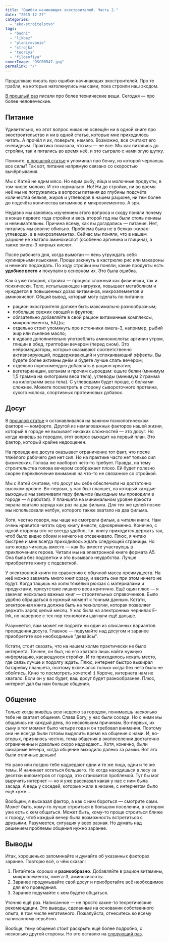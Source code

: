 ```yaml
---
title: "Ошибки начинающих экостроителей. Часть 2."
date: "2015-12-27"
categories: 
  - "eko-stroitelstvo"
tags: 
  - "budni"
  - "likbez"
  - "planirovanie"
  - "strojka"
  - "teoriya"
  - "filosofiya"
coverImage: "DSC00547.jpg"
permalink: "/"
---
```


Продолжаю писать про ошибки начинающих экостроителей. Про те грабли, на которые натолкнулись мы сами, пока строили наш экодом.

[В прошлый раз](http://svobodaiznutri.ru/oshibki-nachinayuschih-ekostroitelei-1/) писали про более технические вещи. Сегодня — про более человеческие.

## Питание

Удивительно, но этот вопрос никак не освещён ни в одной книге про экостроительство и ни в одной статье, которые мне приходилось читать. А прочёл я их, поверьте, немало. Возможно, все считают его очевидным. Практика показала, что мы — не все. Мы как питались до стройки, так и питались во время неё, и это сыграло с нами злую шутку.

Помните, [в прошлой статье](http://svobodaiznutri.ru/oshibki-nachinayuschih-ekostroitelei-1/) я упоминал про бочку, из которой черпаешь все силы? Так вот, питание напрямую связано со скоростью вычёрпывания.

Мы с Катей не едим мясо. Но едим рыбу, яйца и молочные продукты, в том числе молоко. И это нормально. Но! Ни до стройки, ни во время неё мы не погружались в вопросы питания до глубины подсчёта количества белков, жиров и углеводов в нашем рационе, ни тем более до подсчёта количества витаминов и микроэлементов. А зря.

Недавно мы занялись изучением этого вопроса и сходу поняли почему в конце первого года стройки и весь второй год мы были столь ленивы и невнимательны. Причина всему, как вы догадались — питание. Нет, питались мы вполне обильно. Проблема была не в белках-жирах-углеводах, а в микроэлементах. Сейчас мы поняли, что в нашем рационе не хватало аминокислот (особенно аргинина и глицина), а также омега-3 жирных кислот.

После рабочего дня, когда вымотан — лень утруждать себя кулинарными изысками. Проще закинуть в кастрюлю рис или макароны и немного подождать. По ходу стройки мы поняли, какие продукты есть **удобнее всего** и покупали в основном их. Это была ошибка.

Как я уже говорил, стройка — процесс сложный как физически, так и психически. Тело, испытывающее нагрузки, повышает метаболизм и нуждается в повышенных дозах витаминов, микроэлементов и аминокислот. Общий вывод, который могу сделать по питанию:

- рацион экостроителя должен быть максимально разнообразным;
- побольше свежих овощей и фруктов;
- обязательно добавляйте в свой рацион витаминные комплексы, микроэлементы, БАДы;
- отдельно стоит упомянуть про источники омега-3, например, рыбий жир или льняное масло;
- в идеале дополнительно употреблять аминокислоты: аргинин утром, глицин в обед, триптофан вечером (перед сном). Это нейромедиаторы, которые оказывают соответственно активизирующий, поддерживающий и успокаивающий эффекты. Вы будете более активны днём и будете лучше спать вечером;
- отдельно порекомендую добавлять в рацион креатин;
- вегетарианцам, веганам и прочим сыроедам: ешьте белки (минимум 1,5 грамма на килограмм веса тела), углеводы (минимум 2 грамма на килограмм веса тела). С углеводами будет проще, с белками сложнее. Можете посмотреть в сторону сывороточного протеина, сухого молока, спортивных протеиновых добавок.

## Досуг

В [прошлой статье](http://svobodaiznutri.ru/oshibki-nachinayuschih-ekostroitelei-1/) я останавливался на важном психологическом факторе — комфорте. Другой из немаловажных факторов нашей жизни, который в городе не вызывает никаких сложностей — это досуг. Но когда живёшь за городом, этот вопрос выходит на первый план. Это фактор, который крайне недооценен.

На проведение досуга оказывает ограничение тот факт, что после тяжёлого рабочего дня нет сил. Но на практике часто нет только сил физических. Голова же наоборот чего-то требует. Правда, на тему строительства голова вечером соображает плохо. Ей будет полезно скорее переключение внимания на что-то не связанное со стройкой.

Мы с Катей считаем, что досуг мы себе обеспечили на достаточно высоком уровне. Во-первых, у нас был планшет, на который каждые выходные мы закачивали пару фильмов (выходные мы проводили в городе — я работал). У планшета на минимальном уровне яркости экрана хватало заряда как раз на два фильма. Для тех же целей позже мы использовали нетбук, которого также хватало на два фильма.

Хотя, честно говоря, мы чаще не смотрели фильм, а читали книги. Нам очень нравится читать одну книгу вместе, одновременно. Конечно, с одной стороны это не всегда удобно, т.к. книгу приходится держать так, чтоб было видно обоим и ничего не отсвечивало. Плюс, я читаю быстрее и мне всегда приходилось ждать следующей страницы. Но зато когда читаешь вместе — как бы вместе участвуешь в приключениях героев. Читали мы на электронной книге формата А5. Она была без подсветки и это вызывало неудобства. Лучше приобретите книгу с подсветкой.

У электронной книги по сравнению с обычной масса преимуществ. На неё можно закачать много книг сразу, и весить они при этом ничего не будут. Когда тащишь на холм тяжёлый рюкзак с материалами и продуктами, присутствие лишнего веса критично. Ещё один плюс — я закачал несколько важных книг — строительных справочников. Было удобно обращаться в нужный момент к точным данным. Кстати, электронная книга должна быть на технологии, которая позволяет держать заряд целый месяц. У нас была на электронных чернилах E-Ink, но наверное с тех пор технологии шагнули ещё дальше.

Разумеется, вам может не подойти ни один из описанных вариантов проведения досуга. Главное — подумайте над досугом и заранее приобретите все необходимые "девайсы".

Кстати, стоит сказать, что на нашем холме практически не было интернета. Точнее, он был, но его хватало лишь найти нужную информацию, касающуюся стройки. И то приходилось искать место, где связь лучше и подолгу ждать. Плюс, интернет быстро выжирал батарейку планшета, поэтому включался только когда без него было не обойтись. Кино то посмотреть хочется! :) Короче, интернета нам не хватало. Если он у вас будет, ваш досуг будет разнообразнее. Плюс, интернет дал бы нам больше общения.

## Общение

Только когда живёшь всю неделю за городом, понимаешь насколько тебе не хватает общения. Слава Богу, у нас были соседи. Но с ними мы общались не каждый день, по нескольким причинам. Во-первых, их сыну в тот момент было четыре года и он требовал внимания. Поэтому они не всегда были готовы выделить время на общение с нами. И, во-вторых, признаюсь честно, темы общения в экопоселении достаточно ограниченны и довольно скоро надоедают... Хотя, конечно, были шикарные вечера, когда общение выходило далеко за рамки. Вот это были отличные деньки!

Но рано или поздно тебе надоедают одни и те же лица, одни и те же темы. И начинает хотеться большего. Но когда находишься в лесу за десятки километров от города, это становится проблемой. Тут бы мог выручить интернет — но я уже рассказал какая у нас с ним была засада. А ведь у соседей, которые жили в низине, с интернетом было ещё хуже...

Вообщем, я высказал фактор, а как с ним бороться — смотрите сами. Может быть, кому-то лучше строиться в большом поселении, в котором уже есть с кем общаться. Может быть, кому-то проще строиться ближе к городу, чтоб каждый вечер была возможность встретиться с друзьями. Разумеется, ситуация у всех разная. Но думать над решением проблемы общения нужно заранее.

## Выводы

Итак, хорошенько запоминайте и думайте об указанных факторах заранее. Повторю всё, о чём сказал:

1. Питайтесь хорошо и **разнообразно**. Добавляйте в рацион витамины, микроэлементы, омега-3, аминокислоты.
2. Заранее продумывайте свой досуг и приобретайте всё необходимое для его проведения.
3. Заранее подумайте с кем будете общаться.

Уточню ещё раз. Написанное — не просто какие-то теоретические рекомендации. Это выводы, сделанные на основании собственного опыта, в том числе негативного. Пожалуйста, отнеситесь ко всему написанному серьёзно.

Вообще, тему общения стоит раскрыть ещё более подробно, с несколько другой стороны. Но это оставлю на [следующий раз](http://svobodaiznutri.ru/oshibki-nachinauschih-ekostroiteley-3-sozdanie-ekoposelenia/).
